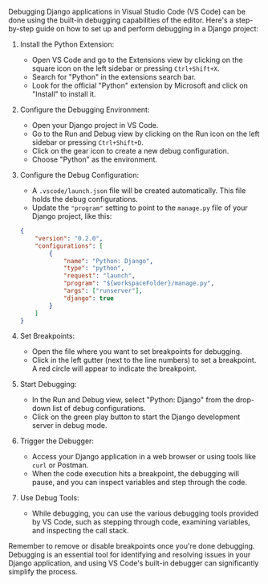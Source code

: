 Debugging Django applications in Visual Studio Code (VS Code) can be done using the built-in debugging capabilities of the editor. Here's a step-by-step guide on how to set up and perform debugging in a Django project:

1. Install the Python Extension:
   - Open VS Code and go to the Extensions view by clicking on the square icon on the left sidebar or pressing `Ctrl+Shift+X`.
   - Search for "Python" in the extensions search bar.
   - Look for the official "Python" extension by Microsoft and click on "Install" to install it.

2. Configure the Debugging Environment:
   - Open your Django project in VS Code.
   - Go to the Run and Debug view by clicking on the Run icon on the left sidebar or pressing `Ctrl+Shift+D`.
   - Click on the gear icon to create a new debug configuration.
   - Choose "Python" as the environment.

3. Configure the Debug Configuration:
   - A `.vscode/launch.json` file will be created automatically. This file holds the debug configurations.
   - Update the `"program"` setting to point to the `manage.py` file of your Django project, like this:
   ```json
   {
       "version": "0.2.0",
       "configurations": [
           {
               "name": "Python: Django",
               "type": "python",
               "request": "launch",
               "program": "${workspaceFolder}/manage.py",
               "args": ["runserver"],
               "django": true
           }
       ]
   }
   ```

4. Set Breakpoints:
   - Open the file where you want to set breakpoints for debugging.
   - Click in the left gutter (next to the line numbers) to set a breakpoint. A red circle will appear to indicate the breakpoint.

5. Start Debugging:
   - In the Run and Debug view, select "Python: Django" from the drop-down list of debug configurations.
   - Click on the green play button to start the Django development server in debug mode.

6. Trigger the Debugger:
   - Access your Django application in a web browser or using tools like `curl` or Postman.
   - When the code execution hits a breakpoint, the debugging will pause, and you can inspect variables and step through the code.

7. Use Debug Tools:
   - While debugging, you can use the various debugging tools provided by VS Code, such as stepping through code, examining variables, and inspecting the call stack.

Remember to remove or disable breakpoints once you're done debugging. Debugging is an essential tool for identifying and resolving issues in your Django application, and using VS Code's built-in debugger can significantly simplify the process.

